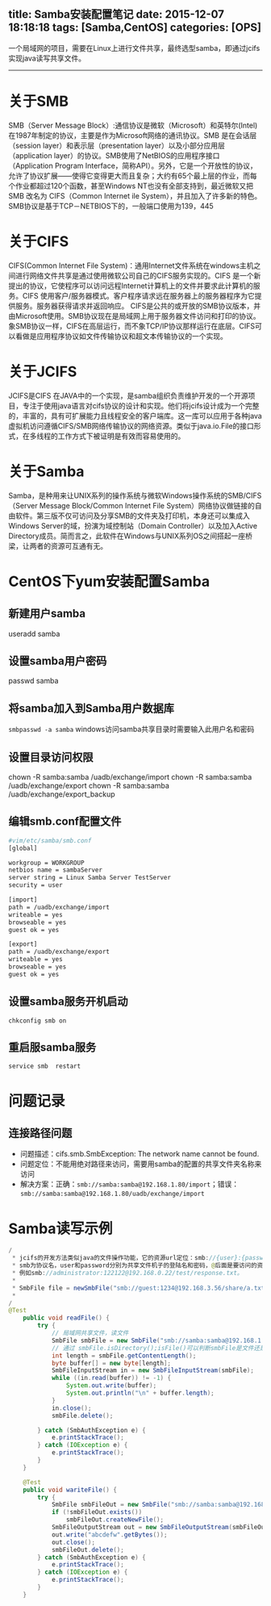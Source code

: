 title: Samba安装配置笔记
date: 2015-12-07 18:18:18
tags: [Samba,CentOS]
categories: [OPS]
---

一个局域网的项目，需要在Linux上进行文件共享，最终选型samba，即通过jcifs实现java读写共享文件。
- - -
<!-- more -->

# 关于SMB
SMB（Server Message Block）:通信协议是微软（Microsoft）和英特尔(Intel)在1987年制定的协议，主要是作为Microsoft网络的通讯协议。SMB 是在会话层（session layer）和表示层（presentation layer）以及小部分应用层（application layer）的协议。SMB使用了NetBIOS的应用程序接口 （Application Program Interface，简称API）。另外，它是一个开放性的协议，允许了协议扩展——使得它变得更大而且复杂；大约有65个最上层的作业，而每个作业都超过120个函数，甚至Windows NT也没有全部支持到，最近微软又把 SMB 改名为 CIFS（Common Internet ile System），并且加入了许多新的特色。　　
SMB协议是基于TCP－NETBIOS下的，一般端口使用为139，445

# 关于CIFS
CIFS(Common Internet File System)：通用Internet文件系统在windows主机之间进行网络文件共享是通过使用微软公司自己的CIFS服务实现的。CIFS 是一个新提出的协议，它使程序可以访问远程Internet计算机上的文件并要求此计算机的服务。CIFS 使用客户/服务器模式。客户程序请求远在服务器上的服务器程序为它提供服务。服务器获得请求并返回响应。
CIFS是公共的或开放的SMB协议版本，并由Microsoft使用。SMB协议现在是局域网上用于服务器文件访问和打印的协议。
象SMB协议一样，CIFS在高层运行，而不象TCP/IP协议那样运行在底层。CIFS可以看做是应用程序协议如文件传输协议和超文本传输协议的一个实现。

# 关于JCIFS
JCIFS是CIFS 在JAVA中的一个实现，是samba组织负责维护开发的一个开源项目，专注于使用java语言对cifs协议的设计和实现。他们将jcifs设计成为一个完整的，丰富的，具有可扩展能力且线程安全的客户端库。这一库可以应用于各种java虚拟机访问遵循CIFS/SMB网络传输协议的网络资源。类似于java.io.File的接口形式，在多线程的工作方式下被证明是有效而容易使用的。

# 关于Samba
Samba，是种用来让UNIX系列的操作系统与微软Windows操作系统的SMB/CIFS（Server Message Block/Common Internet File System）网络协议做链接的自由软件。第三版不仅可访问及分享SMB的文件夹及打印机，本身还可以集成入Windows Server的域，扮演为域控制站（Domain Controller）以及加入Active Directory成员。简而言之，此软件在Windows与UNIX系列OS之间搭起一座桥梁，让两者的资源可互通有无。

# CentOS下yum安装配置Samba  
## 新建用户samba
useradd  samba

## 设置samba用户密码
passwd samba

## 将samba加入到Samba用户数据库
`smbpasswd -a samba` windows访问samba共享目录时需要输入此用户名和密码

## 设置目录访问权限
chown -R   samba:samba /uadb/exchange/import
chown -R   samba:samba /uadb/exchange/export
chown -R  samba:samba /uadb/exchange/export_backup

## 编辑smb.conf配置文件
```bash
#vim/etc/samba/smb.conf
[global]

workgroup = WORKGROUP
netbios name = sambaServer
server string = Linux Samba Server TestServer
security = user

[import]
path = /uadb/exchange/import
writeable = yes
browseable = yes
guest ok = yes

[export]
path = /uadb/exchange/export
writeable = yes
browseable = yes
guest ok = yes
```

## 设置samba服务开机启动
`chkconfig smb on`

## 重启服samba服务
`service smb  restart`


# 问题记录
## 连接路径问题
* 问题描述：cifs.smb.SmbException: The network name cannot be found.
* 问题定位：不能用绝对路径来访问，需要用samba的配置的共享文件夹名称来访问
* 解决方案：正确：`smb://samba:samba@192.168.1.80/import`；错误：`smb://samba:samba@192.168.1.80/uadb/exchange/import`  

# Samba读写示例
```java
/
 * jcifs的开发方法类似java的文件操作功能，它的资源url定位：smb://{user}:{password}@{host}/{path}，
 * smb为协议名，user和password分别为共享文件机子的登陆名和密码，@后面是要访问的资源的主机名或IP地址。最后是资源的共享文件夹名称和共享资源名。
 * 例如smb://administrator:122122@192.168.0.22/test/response.txt。
 *  
 * SmbFile file = newSmbFile("smb://guest:1234@192.168.3.56/share/a.txt");
 *
/
@Test
	public void readFile() {
		try {
			// 局域网共享文件，读文件
			SmbFile smbFile = new SmbFile("smb://samba:samba@192.168.1.80/import/test.db");
			// 通过 smbFile.isDirectory();isFile()可以判断smbFile是文件还是文件夹
			int length = smbFile.getContentLength();
			byte buffer[] = new byte[length];
			SmbFileInputStream in = new SmbFileInputStream(smbFile);
			while ((in.read(buffer)) != -1) {
				System.out.write(buffer);
				System.out.println("\n" + buffer.length);
			}
			in.close();
			smbFile.delete();

		} catch (SmbAuthException e) {
			e.printStackTrace();
		} catch (IOException e) {
			e.printStackTrace();
		}
	}

	@Test
	public void wariteFile() {
		try {
			SmbFile smbFileOut = new SmbFile("smb://samba:samba@192.168.1.80/import/test2.db");
			if (!smbFileOut.exists())
				smbFileOut.createNewFile();
			SmbFileOutputStream out = new SmbFileOutputStream(smbFileOut);
			out.write("abcdefw".getBytes());
			out.close();
			smbFileOut.delete();
		} catch (SmbAuthException e) {
			e.printStackTrace();
		} catch (IOException e) {
			e.printStackTrace();
		}
	}
```
